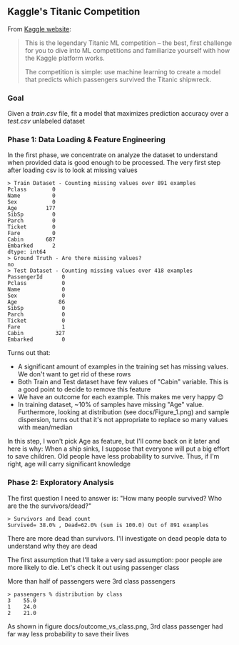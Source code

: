 ## Kaggle's Titanic Competition

From [Kaggle website](https://www.kaggle.com/c/titanic):

> This is the legendary Titanic ML competition – the best, first challenge for you to dive into ML competitions and familiarize yourself with how the Kaggle platform works.
> 
>The competition is simple: use machine learning to create a model that predicts which passengers survived the Titanic shipwreck.

### Goal
Given a *train.csv* file, fit a model that maximizes prediction accuracy over a *test.csv* unlabeled dataset

### Phase 1: Data Loading & Feature Engineering
In the first phase, we concentrate on analyze the dataset to understand when provided data is good enough to be processed. The very first step after loading csv is to look at missing values

	> Train Dataset - Counting missing values over 891 examples
    Pclass        0
    Name          0
    Sex           0
    Age         177
    SibSp         0
    Parch         0
    Ticket        0
    Fare          0
    Cabin       687
    Embarked      2
	dtype: int64
	> Ground Truth - Are there missing values?
	no
	> Test Dataset - Counting missing values over 418 examples
	PassengerId      0
	Pclass           0
	Name             0
	Sex              0
	Age             86
	SibSp            0
	Parch            0
	Ticket           0
	Fare             1
	Cabin          327
	Embarked         0

Turns out that:
* A significant amount of examples in the training set has missing values. We don't want to get rid of these rows
* Both Train and Test dataset have few values of "Cabin" variable. This is a good point to decide to remove this feature
* We have an outcome for each example. This makes me very happy :blush:
* In training dataset, ~10% of samples have missing "Age" value. Furthermore, looking at distribution (see docs/Figure_1.png) and sample dispersion, turns out that it's not appropriate to replace so many values with mean/median

In this step, I won't pick Age as feature, but I'll come back on it later and here is why: When a ship sinks, I suppose that everyone will put a big effort to save children. Old people have less probability to survive. Thus, if I'm right, age will carry significant knowledge

### Phase 2: Exploratory Analysis

The first question I need to answer is: "How many people survived? Who are the the survivors/dead?"

    > Survivors and Dead count
    Survived= 38.0% , Dead=62.0% (sum is 100.0) Out of 891 examples

There are more dead than survivors. I'll investigate on dead people data to understand why they are dead

The first assumption that I'll take a very sad assumption: poor people are more likely to die. Let's check it out using passenger class

More than half of passengers were 3rd class passengers

    > passengers % distribution by class
    3    55.0
    1    24.0
    2    21.0

As shown in figure docs/outcome_vs_class.png, 3rd class passenger had far way less probability to save their lives